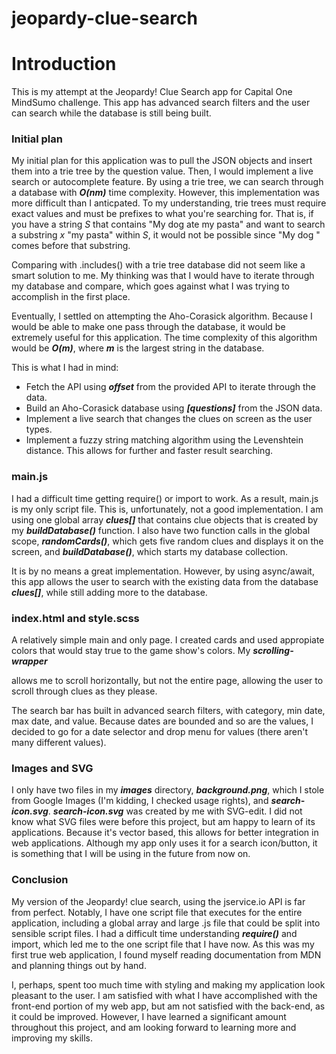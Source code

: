 # jeopardy-clue-search

# Introduction

This is my attempt at the Jeopardy! Clue Search app for Capital One MindSumo challenge.
This app has advanced search filters and the user can search while the database is still
being built.

### Initial plan

My initial plan for this application was to pull the JSON objects and insert
them into a trie tree by the question value. Then, I would implement a live
search or autocomplete feature. By using a trie tree, we can search through
a database with ***O(nm)*** time complexity. However, this implementation
was more difficult than I anticpated. To my understanding, trie trees must
require exact values and must be prefixes to what you're searching for. That is,
if you have a string *S* that contains "My dog ate my pasta" and want to search a
substring *x* "my pasta" within *S*, it would not be possible
since "My dog " comes before that substring.

Comparing with .includes() with a trie tree database did not seem like a smart
solution to me. My thinking was that I would have to iterate through my database
and compare, which goes against what I was trying to accomplish in the first place.

Eventually, I settled on attempting the Aho-Corasick algorithm. Because
I would be able to make one pass through the database, it would be extremely useful
for this application. The time complexity of this algorithm would be ***O(m)***, where
***m*** is the largest string in the database.

This is what I had in mind:
* Fetch the API using ***offset*** from the provided API to iterate through the data.
* Build an Aho-Corasick database using ***[questions]*** from the JSON data.
* Implement a live search that changes the clues on screen as the user types.
* Implement a fuzzy string matching algorithm using the Levenshtein distance. This
allows for further and faster result searching.

### main.js

I had a difficult time getting require() or import to work. As a result, main.js is
my only script file. This is, unfortunately, not a good implementation. I am using
one global array ***clues[]*** that contains clue objects that is created by my
***buildDatabase()*** function. I also have two function calls in the global scope,
***randomCards()***, which gets five random clues and displays it on the screen, and
***buildDatabase()***, which starts my database collection.

It is by no means a great implementation. However, by using async/await, this app allows
the user to search with the existing data from the database ***clues[]***, while still
adding more to the database.

### index.html and style.scss

A relatively simple main and only page. I created cards and used appropiate colors that
would stay true to the game show's colors. My ***scrolling-wrapper*** **<div>** allows
me to scroll horizontally, but not the entire page, allowing the user to scroll through
clues as they please.

The search bar has built in advanced search filters, with category, min date, max date,
and value. Because dates are bounded and so are the values, I decided to go for
a date selector and drop menu for values (there aren't many different values).

### Images and SVG

I only have two files in my ***images*** directory, ***background.png***, which I stole
from Google Images (I'm kidding, I checked usage rights), and ***search-icon.svg***.
***search-icon.svg*** was created by me with SVG-edit. I did not know what SVG files were
before this project, but am happy to learn of its applications. Because it's vector based,
this allows for better integration in web applications. Although my app only uses it for
a search icon/button, it is something that I will be using in the future from now on.

### Conclusion

My version of the Jeopardy! clue search, using the jservice.io API is far from perfect.
Notably, I have one script file that executes for the entire application, including a global
array and large .js file that could be split into sensible script files. I had a difficult
time understanding ***require()*** and import, which led me to the one script file that I
have now. As this was my first true web application, I found myself reading documentation
from MDN and planning things out by hand.

I, perhaps, spent too much time with styling and making my application look pleasant to the
user. I am satisfied with what I have accomplished with the front-end portion of my web app,
but am not satisfied with the back-end, as it could be improved. However, I have learned
a significant amount throughout this project, and am looking forward to learning more and
improving my skills.
